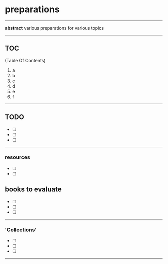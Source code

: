 # preparations

---

**abstract**
various preparations for various topics

---

## TOC
(Table Of Contents)
1. a
2. b
3. c
4. d
5. e
6. f




---

## TODO
- [ ] 
- [ ] 
- [ ] 



---



### resources
- [ ] 
- [ ] 


## books to evaluate
- [ ] 
- [ ] 
- [ ] 

---

### 'Collections'
- [ ] 
- [ ] 

- [ ] 


---















